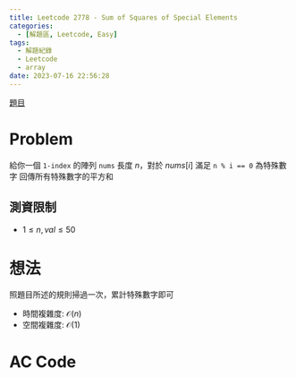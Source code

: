 ```yaml
---
title: Leetcode 2778 - Sum of Squares of Special Elements
categories:
  - [解題區, Leetcode, Easy]
tags:
  - 解題紀錄
  - Leetcode
  - array
date: 2023-07-16 22:56:28
---
```


[題目](https://leetcode.com/problems/sum-of-squares-of-special-elements/description/)

# Problem

給你一個 `1-index` 的陣列 `nums` 長度 $n$，對於 $nums[i]$ 滿足 `n % i == 0` 為特殊數字
回傳所有特殊數字的平方和

## 測資限制

- $1 \le n, val \le 50$

# 想法

照題目所述的規則掃過一次，累計特殊數字即可

- 時間複雜度: $\mathcal{O}(n)$
- 空間複雜度: $\mathcal{O}(1)$

# AC Code

<script src="https://emgithub.com/embed-v2.js?target=https%3A%2F%2Fgithub.com%2Froy4801%2Fsolved_problems%2Fblob%2Fmaster%2Fleetcode%2F2778.cpp%23L18-L31&style=github&type=code&showBorder=on&showLineNumbers=on&showFileMeta=on&showFullPath=on&showCopy=on"></script>
